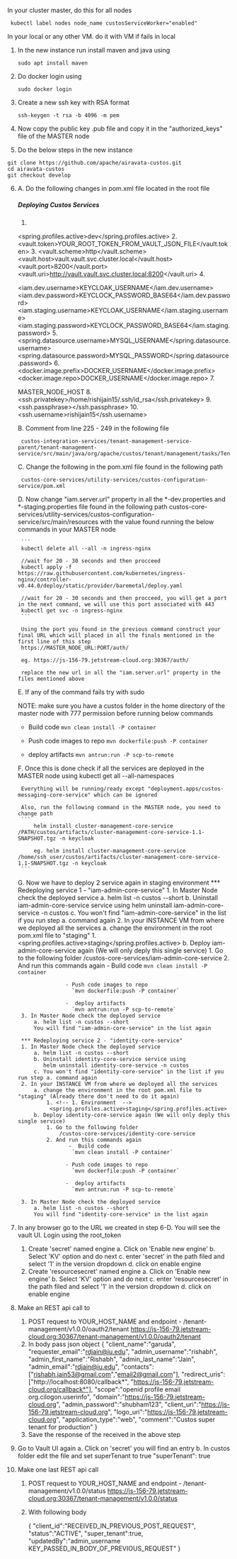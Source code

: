 In your cluster master, do this for all nodes

` kubectl label nodes node_name custosServiceWorker="enabled"`


In your local or any other VM. do it with VM if fails in local
1. In the new instance run install maven and java using
    
    ```
    sudo apt install maven
    ```

2. Do docker login using 
    
    ```
    sudo docker login
    ```

3. Create a new ssh key with RSA format

    ```
    ssh-keygen -t rsa -b 4096 -m pem
    ```

4. Now copy the public key .pub file and copy it in the "authorized_keys" file of the MASTER node

5. Do the below steps in the new instance
    
```
git clone https://github.com/apache/airavata-custos.git
cd airavata-custos
git checkout develop
```

6. 
   A. Do the following changes in pom.xml file located in the root file

    ##### Deploying Custos Services
    1. <!-- 1. Environment  -->
    <spring.profiles.active>dev</spring.profiles.active>
    2.  <!-- 2. Vault root_token -->
        <vault.token>YOUR_ROOT_TOKEN_FROM_VAULT_JSON_FILE</vault.token>
    3.  <!-- 3. Below values are static -->
        <vault.scheme>http</vault.scheme>
        <vault.host>vault.vault.svc.cluster.local</vault.host>
        <vault.port>8200</vault.port>
        <vault.uri>http://vault.vault.svc.cluster.local:8200</vault.uri>
    4. <!-- 4. keycloak credentials --> 
    <!-- KEYCLOCK_PASSWORD can be found from the command while deploying keycloak  -->
    <!-- BASE64 format only -->
    <iam.dev.username>KEYCLOAK_USERNAME</iam.dev.username>
    <iam.dev.password>KEYCLOCK_PASSWORD_BASE64</iam.dev.password>
    <iam.staging.username>KEYCLOAK_USERNAME</iam.staging.username>
    <iam.staging.password>KEYCLOCK_PASSWORD_BASE64</iam.staging.password>
    5. <!-- 5. MySQL credentials -->
        <!-- Found while deploying MYSQL -->
        <spring.datasource.username>MYSQL_USERNAME</spring.datasource.username>
        <spring.datasource.password>MYSQL_PASSWORD</spring.datasource.password>
    6. <!-- 6. Docker username - add username to both the fields -->
        <!-- Same username which you logged in, in the above steps -->
        <docker.image.prefix>DOCKER_USERNAME</docker.image.prefix>
        <docker.image.repo>DOCKER_USERNAME</docker.image.repo>
    7. <!-- 7. Hostname (Master node) -->
    <!-- js-156-79.jetstream-cloud.org -->
    <host>MASTER_NODE_HOST</host>
    8. <!-- 8. Private key path generated in RSA format -->
        <!-- ssh-keygen -t rsa -b 4096 -m pem  -->
        <!-- Path in this instance -->
        <ssh.privatekey>/home/rishijain15/.ssh/id_rsa</ssh.privatekey>
    9. <!-- 9. Empty below parameter -->
        <ssh.passphrase></ssh.passphrase>
    10. <!-- 10.. Username of master node -->
        <ssh.username>rishijain15</ssh.username>

    B. Comment from line 225 - 249 in the following file

        custos-integration-services/tenant-management-service-parent/tenant-management-service/src/main/java/org/apache/custos/tenant/management/tasks/TenantActivationTask.java

    C. Change the following in the pom.xml file found in the following path

        custos-core-services/utility-services/custos-configuration-service/pom.xml

    D. Now change "iam.server.url" property in all the *-dev.properties and *-staging.properties file found in the following path
        custos-core-services/utility-services/custos-configuration-service/src/main/resources
       with the value found running the below commands in your MASTER node

        ```
        kubectl delete all --all -n ingress-nginx

        //wait for 20 - 30 seconds and then procceed
        kubectl apply -f https://raw.githubusercontent.com/kubernetes/ingress-nginx/controller-v0.44.0/deploy/static/provider/baremetal/deploy.yaml

        //wait for 20 - 30 seconds and then procceed, you will get a port in the next command, we will use this port associated with 443
        kubectl get svc -n ingress-nginx
        ```

        Using the port you found in the previous command construct your final URL which will placed in all the finals mentioned in the first line of this step
        https://MASTER_NODE_URL:PORT/auth/

        eg. https://js-156-79.jetstream-cloud.org:30367/auth/

        replace the new url in all the "iam.server.url" property in the files mentioned above


    E. If any of the command fails try with sudo 
   
    NOTE: make sure you have a custos folder in the home directory of the master node with 777 permission before running below commands

    -  Build code
        `mvn clean install -P container`

    - Push code images to repo
       `mvn dockerfile:push -P container`

    -  deploy artifacts
       `mvn antrun:run -P scp-to-remote`

    F. Once this is done check if all the services are deployed in the MASTER node using 
        kubectl get all --all-namespaces

        Everything will be running/ready except "deployment.apps/custos-messaging-core-service" which can be ignored      

        Also, run the following command in the MASTER node, you need to change path 
        ```
            helm install cluster-management-core-service /PATH/custos/artifacts/cluster-management-core-service-1.1-SNAPSHOT.tgz -n keycloak
            
            eg. helm install cluster-management-core-service /home/ssh_user/custos/artifacts/cluster-management-core-service-1.1-SNAPSHOT.tgz -n keycloak
        ``` 
        
    G. Now we have to deploy 2 service again in staging environment
        *** Redeploying service 1 - "iam-admin-core-service"
        1. In Master Node check the deployed service
            a. helm list -n custos --short 
            b. Uninstall iam-admin-core-service service using
               helm uninstall iam-admin-core-service -n custos
            c. You won't find "iam-admin-core-service" in the list if you run step a. command again
        2. In your INSTANCE VM from where we deployed all the services 
            a. change the environment in the root pom.xml file to "staging"
                1. <!-- 1. Environment  -->
                 <spring.profiles.active>staging</spring.profiles.active>
            b. Deploy iam-admin-core-service again (We will only deply this single service)
                1. Go to the following folder
                    /custos-core-services/iam-admin-core-service
                2. And run this commands again 
                       -  Build code
                        `mvn clean install -P container`

                      - Push code images to repo
                        `mvn dockerfile:push -P container`

                      -  deploy artifacts
                        `mvn antrun:run -P scp-to-remote`
        3. In Master Node check the deployed service
            a. helm list -n custos --short 
            You will find "iam-admin-core-service" in the list again

        *** Redeploying service 2 - "identity-core-service"
        1. In Master Node check the deployed service
            a. helm list -n custos --short 
            b. Uninstall identity-core-service service using
               helm uninstall identity-core-service -n custos
            c. You won't find "identity-core-service" in the list if you run step a. command again
        2. In your INSTANCE VM from where we deployed all the services 
            a. change the environment in the root pom.xml file to "staging" (Already there don't need to do it again)
                1. <!-- 1. Environment  -->
                 <spring.profiles.active>staging</spring.profiles.active>
            b. Deploy identity-core-service again (We will only deply this single service)
                1. Go to the following folder
                    /custos-core-services/identity-core-service
                2. And run this commands again 
                       -  Build code
                        `mvn clean install -P container`

                      - Push code images to repo
                        `mvn dockerfile:push -P container`

                      -  deploy artifacts
                        `mvn antrun:run -P scp-to-remote`

        3. In Master Node check the deployed service
            a. helm list -n custos --short 
            You will find "identity-core-service" in the list again

7. In any browser go to the URL we created in step 6-D. You will see the vault UI. Login using the root_token
    1. Create 'secret' named engine
        a. Click on 'Enable new engine'
        b. Select 'KV' option and do next 
        c. enter 'secret' in the path filed and select '1' in the version dropdown 
        d. click on enable engine
    2. Create 'resourcesecret' named engine
        a. Click on 'Enable new engine'
        b. Select 'KV' option and do next 
        c. enter 'resourcesecret' in the path filed and select '1' in the version dropdown 
        d. click on enable engine

8. Make an REST api call to 
    1. POST request to YOUR_HOST_NAME and endpoint - /tenant-management/v1.0.0/oauth2/tenant
    https://js-156-79.jetstream-cloud.org:30367/tenant-management/v1.0.0/oauth2/tenant
    2. In body pass json object
        {
            "client_name":"garuda",
            "requester_email":"rdjain@iu.edu",
            "admin_username":"rishabh",
            "admin_first_name":"Rishabh",
            "admin_last_name":"Jain",
            "admin_email":"rdjain@iu.edu",
            "contacts":["rishabh.jain53@gmail.com","email2@gmail.com"],
            "redirect_uris":["http://localhost:8080/callback*",
            "https://js-156-79.jetstream-cloud.org/callback*"],
            "scope":"openid profile email org.cilogon.userinfo",
            "domain":"https://js-156-79.jetstream-cloud.org",
            "admin_password":"shubham123",
            "client_uri":"https://js-156-79.jetstream-cloud.org",
            "logo_uri":"https://js-156-79.jetstream-cloud.org",
            "application_type":"web",
            "comment":"Custos super tenant for production"
        }
    3. Save the response of the received in the above step
   
9. Go to Vault UI again 
    a. Click on 'secret' you will find an entry 
    b. In custos folder edit the file and set superTenant to true
         "superTenant": true

10. Make one last REST api call
    1. POST request to YOUR_HOST_NAME and endpoint - /tenant-management/v1.0.0/status
         https://js-156-79.jetstream-cloud.org:30367/tenant-management/v1.0.0/status 
    2. With following body 

        {
        "client_id":"RECEIVED_IN_PREVIOUS_POST_REQUEST",
        "status":"ACTIVE",
        "super_tenant":true,
        "updatedBy":"admin_username   KEY_PASSED_IN_BODY_OF_PREVIOUS_REQUEST"
        }